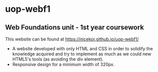 # uop-webf1
## Web Foundations unit - 1st year coursework

This website can be found at https://nicekor.github.io/uop-webf1/

* A website developed with only HTML and CSS in order to solidify the knowledge acquired and try to implement as much as we could new HTML5's tools (as avoiding the div element).
* Responsive design for a minimum width of 320px.

